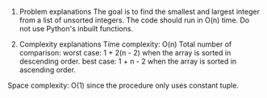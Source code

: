 1. Problem explanations
The goal is to find the smallest and largest integer from a list of unsorted integers. 
The code should run in O(n) time. Do not use Python's inbuilt functions.

2. Complexity explanations
Time complexity: O(n)
    Total number of comparison:
        worst case: 1 + 2(n - 2) when the array is sorted in descending order.
        best case: 1 + n - 2 when the array is sorted in ascending order.

Space complexity: O(1) since the procedure only uses constant tuple.